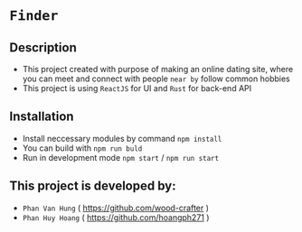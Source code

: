 # `Finder`

## Description
  + This project created with purpose of making an online dating site, where you can meet and connect with people `near by` follow common hobbies
  + This project is using `ReactJS` for UI and `Rust` for back-end API
## Installation
  + Install neccessary modules by command `npm install`
  + You can build with `npm run buld`
  + Run in development mode `npm start` / `npm run start`
## This project is developed by:
  + `Phan Van Hung` ( https://github.com/wood-crafter )
  + `Phan Huy Hoang` ( https://github.com/hoangph271 )
